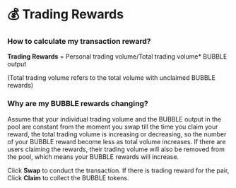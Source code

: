 # 💰 Trading Rewards

### How to calculate my transaction reward?

**Trading Rewards** = Personal trading volume/Total trading volume\* BUBBLE output

(Total trading volume refers to the total volume with unclaimed BUBBLE rewards)

### Why are my BUBBLE rewards changing?

Assume that your individual trading volume and the BUBBLE output in the pool are constant from the moment you swap till the time you claim your reward,  the total trading volume is increasing or decreasing, so the number of your BUBBLE reward become less as total volume increases. If there are users claiming the rewards, their trading volume will also be removed from the pool, which means your BUBBLE rewards will increase.

Click **Swap** to conduct the transaction. If there is trading reward for the pair, Click **Claim** to collect the BUBBLE tokens.

<figure><img src="broken-reference" alt=""><figcaption></figcaption></figure>
